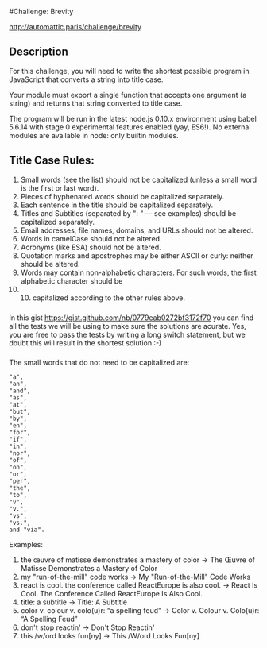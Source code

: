 #Challenge: Brevity

http://automattic.paris/challenge/brevity

## Description

For this challenge, you will need to write the shortest possible program in JavaScript that converts a string into title case.

Your module must export a single function that accepts one argument (a string) and returns that string converted to title case.

The program will be run in the latest node.js 0.10.x environment using babel 5.6.14 with stage 0 experimental features enabled (yay, ES6!). No external modules are available in node: only builtin modules.

## Title Case Rules:

1.    Small words (see the list) should not be capitalized (unless a small word is the first or last word).
2.    Pieces of hyphenated words should be capitalized separately.
3.    Each sentence in the title should be capitalized separately.
4.    Titles and Subtitles (separated by ": " — see examples) should be capitalized separately.
5.    Email addresses, file names, domains, and URLs should not be altered.
6.    Words in camelCase should not be altered.
7.    Acronyms (like ESA) should not be altered.
8.    Quotation marks and apostrophes may be either ASCII or curly: neither should be altered.
9.    Words may contain non-alphabetic characters. For such words, the first alphabetic character should be 
10.   10. capitalized according to the other rules above.
    

###
In this gist https://gist.github.com/nb/0779eab0272bf3172f70 you can find all the tests we will be using to make sure the solutions are acurate. Yes, you are free to pass the tests by writing a long switch statement, but we doubt this will result in the shortest solution :-)

###
The small words that do not need to be capitalized are:

    "a",
    "an",
    "and",
    "as",
    "at",
    "but",
    "by",
    "en",
    "for",
    "if",
    "in",
    "nor",
    "of",
    "on",
    "or",
    "per",
    "the",
    "to",
    "v",
    "v.",
    "vs",
    "vs.",
    and "via".

Examples:

1. the œuvre of matisse demonstrates a mastery of color → The Œuvre of Matisse Demonstrates a Mastery of Color
2.    my "run-of-the-mill" code works → My "Run-of-the-Mill" Code Works
3.    react is cool. the conference called ReactEurope is also cool. → React Is Cool. The Conference Called ReactEurope Is Also Cool.
4.    title: a subtitle → Title: A Subtitle
5.    color v. colour v. colo(u)r: “a spelling feud” → Color v. Colour v. Colo(u)r: “A Spelling Feud”
6.    don't stop reactin' → Don't Stop Reactin'
7.    this /w/ord looks fun[ny] → This /W/ord Looks Fun[ny]

